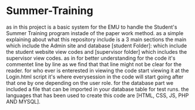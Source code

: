 # Summer-Training
as in this project is a basic system for the EMU to handle the Student's Summer Training program instade of the paper work method.
as a simple explaining about what this repository include is a 3 main sections the main which include the Admin site and database [student Folder]: which include the student website view codes and [supervisor folder] which includes the supervisor view codes.
as in for better understanding for the code it's commentet line by line as we find that that line might not be clear for the reader.
for who ever is enterested in viewing the code start viewing it at the Login.html script it's where everysession in the code will start going after that one by one depending on the user role.
for the database part we included a file that can be imported in your database table for test runs.
the languages that has been used to create this code are [HTML, CSS, JS, PHP AND MYSQL].
